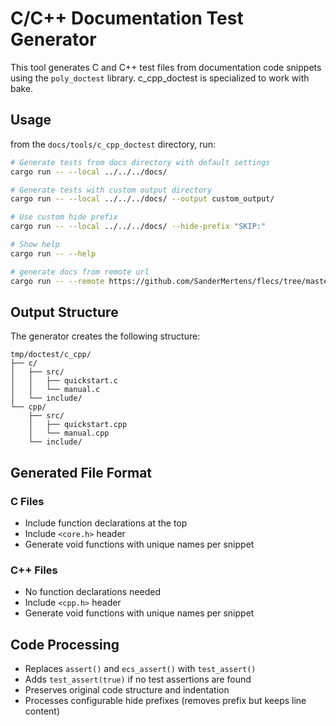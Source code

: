 # C/C++ Documentation Test Generator

This tool generates C and C++ test files from documentation code snippets using the `poly_doctest` library. c_cpp_doctest is specialized to work with bake.

## Usage

from the `docs/tools/c_cpp_doctest` directory, run:

```bash
# Generate tests from docs directory with default settings
cargo run -- --local ../../../docs/

# Generate tests with custom output directory
cargo run -- --local ../../../docs/ --output custom_output/

# Use custom hide prefix
cargo run -- --local ../../../docs/ --hide-prefix "SKIP:"

# Show help
cargo run -- --help

# generate docs from remote url
cargo run -- --remote https://github.com/SanderMertens/flecs/tree/master/docs
```

## Output Structure

The generator creates the following structure:

```
tmp/doctest/c_cpp/
├── c/
│   ├── src/
│   │   ├── quickstart.c
│   │   └── manual.c
│   └── include/
└── cpp/
    ├── src/
    │   ├── quickstart.cpp
    │   └── manual.cpp
    └── include/
```

## Generated File Format

### C Files
- Include function declarations at the top
- Include `<core.h>` header
- Generate void functions with unique names per snippet

### C++ Files  
- No function declarations needed
- Include `<cpp.h>` header
- Generate void functions with unique names per snippet

## Code Processing

- Replaces `assert()` and `ecs_assert()` with `test_assert()`
- Adds `test_assert(true)` if no test assertions are found
- Preserves original code structure and indentation
- Processes configurable hide prefixes (removes prefix but keeps line content)
